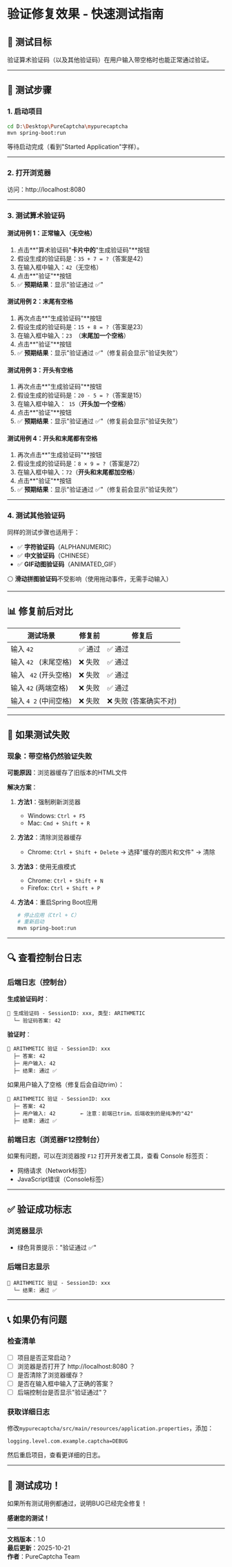 # 验证修复效果 - 快速测试指南

## 🎯 测试目标

验证算术验证码（以及其他验证码）在用户输入带空格时也能正常通过验证。

---

## 🚀 测试步骤

### 1. 启动项目

```bash
cd D:\Desktop\PureCaptcha\mypurecaptcha
mvn spring-boot:run
```

等待启动完成（看到"Started Application"字样）。

---

### 2. 打开浏览器

访问：http://localhost:8080

---

### 3. 测试算术验证码

#### 测试用例 1：正常输入（无空格）

1. 点击**"算术验证码"**卡片中的**"生成验证码"**按钮
2. 假设生成的验证码是：`35 + 7 = ?`（答案是42）
3. 在输入框中输入：`42`（无空格）
4. 点击**"验证"**按钮
5. ✅ **预期结果**：显示"验证通过 ✅"

#### 测试用例 2：末尾有空格

1. 再次点击**"生成验证码"**按钮
2. 假设生成的验证码是：`15 + 8 = ?`（答案是23）
3. 在输入框中输入：`23 `（**末尾加一个空格**）
4. 点击**"验证"**按钮
5. ✅ **预期结果**：显示"验证通过 ✅"（修复前会显示"验证失败"）

#### 测试用例 3：开头有空格

1. 再次点击**"生成验证码"**按钮
2. 假设生成的验证码是：`20 - 5 = ?`（答案是15）
3. 在输入框中输入：` 15`（**开头加一个空格**）
4. 点击**"验证"**按钮
5. ✅ **预期结果**：显示"验证通过 ✅"（修复前会显示"验证失败"）

#### 测试用例 4：开头和末尾都有空格

1. 再次点击**"生成验证码"**按钮
2. 假设生成的验证码是：`8 × 9 = ?`（答案是72）
3. 在输入框中输入：` 72 `（**开头和末尾都加空格**）
4. 点击**"验证"**按钮
5. ✅ **预期结果**：显示"验证通过 ✅"（修复前会显示"验证失败"）

---

### 4. 测试其他验证码

同样的测试步骤也适用于：
- ✅ **字符验证码**（ALPHANUMERIC）
- ✅ **中文验证码**（CHINESE）
- ✅ **GIF动图验证码**（ANIMATED_GIF）

⚪ **滑动拼图验证码**不受影响（使用拖动事件，无需手动输入）

---

## 📊 修复前后对比

| 测试场景 | 修复前 | 修复后 |
|---------|-------|-------|
| 输入 `42` | ✅ 通过 | ✅ 通过 |
| 输入 `42 ` (末尾空格) | ❌ 失败 | ✅ 通过 |
| 输入 ` 42` (开头空格) | ❌ 失败 | ✅ 通过 |
| 输入 ` 42 ` (两端空格) | ❌ 失败 | ✅ 通过 |
| 输入 `4 2` (中间空格) | ❌ 失败 | ❌ 失败 (答案确实不对) |

---

## 🐛 如果测试失败

### 现象：带空格仍然验证失败

**可能原因**：浏览器缓存了旧版本的HTML文件

**解决方案**：
1. **方法1**：强制刷新浏览器
   - Windows: `Ctrl + F5`
   - Mac: `Cmd + Shift + R`

2. **方法2**：清除浏览器缓存
   - Chrome: `Ctrl + Shift + Delete` → 选择"缓存的图片和文件" → 清除

3. **方法3**：使用无痕模式
   - Chrome: `Ctrl + Shift + N`
   - Firefox: `Ctrl + Shift + P`

4. **方法4**：重启Spring Boot应用
   ```bash
   # 停止应用（Ctrl + C）
   # 重新启动
   mvn spring-boot:run
   ```

---

## 🔍 查看控制台日志

### 后端日志（控制台）

**生成验证码时**：
```
📝 生成验证码 - SessionID: xxx, 类型: ARITHMETIC
  └─ 验证码答案: 42
```

**验证时**：
```
🎯 ARITHMETIC 验证 - SessionID: xxx
  ├─ 答案: 42
  ├─ 用户输入: 42
  ├─ 结果: 通过 ✅
```

如果用户输入了空格（修复后会自动trim）：
```
🎯 ARITHMETIC 验证 - SessionID: xxx
  ├─ 答案: 42
  ├─ 用户输入: 42        ← 注意：前端已trim，后端收到的是纯净的"42"
  ├─ 结果: 通过 ✅
```

### 前端日志（浏览器F12控制台）

如果有问题，可以在浏览器按 `F12` 打开开发者工具，查看 Console 标签页：
- 网络请求（Network标签）
- JavaScript错误（Console标签）

---

## ✅ 验证成功标志

### 浏览器显示
- 绿色背景提示："验证通过 ✅"

### 后端日志显示
```
🎯 ARITHMETIC 验证 - SessionID: xxx
  └─ 结果: 通过 ✅
```

---

## 📞 如果仍有问题

### 检查清单
- [ ] 项目是否正常启动？
- [ ] 浏览器是否打开了 http://localhost:8080 ？
- [ ] 是否清除了浏览器缓存？
- [ ] 是否在输入框中输入了正确的答案？
- [ ] 后端控制台是否显示"验证通过"？

### 获取详细日志

修改`mypurecaptcha/src/main/resources/application.properties`，添加：
```properties
logging.level.com.example.captcha=DEBUG
```

然后重启项目，查看更详细的日志。

---

## 🎉 测试成功！

如果所有测试用例都通过，说明BUG已经完全修复！

**感谢您的测试！**

---

**文档版本**：1.0  
**最后更新**：2025-10-21  
**作者**：PureCaptcha Team

